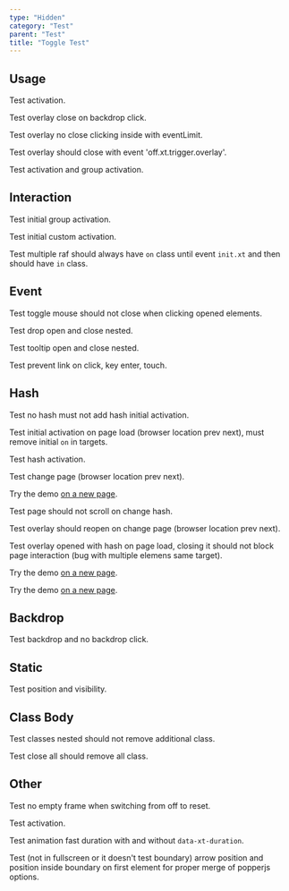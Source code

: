 ```yaml
---
type: "Hidden"
category: "Test"
parent: "Test"
title: "Toggle Test"
---
```


## Usage

Test activation.

Test overlay close on backdrop click.

Test overlay no close clicking inside with eventLimit.

Test overlay should close with event 'off.xt.trigger.overlay'.

<demo>
  <demoinline src="demos/components/toggle/usage-self">
  </demoinline>
  <div class="gatsby_demo_item" data-iframe="demos/components/overlay/usage-self">
  </div>
  <demoinline src="demos/components/drop/usage-self">
  </demoinline>
  <demoinline src="demos/components/tooltip/usage-self">
  </demoinline>
</demo>

Test activation and group activation.

<demo>
  <demoinline src="demos/components/toggle/usage-unique">
  </demoinline>
  <demoinline src="demos/components/toggle/unique-nogroupelements">
  </demoinline>
  <demoinline src="demos/components/toggle/multiple-group">
  </demoinline>
  <demoinline src="demos/components/toggle/multiple-nogroupelements">
  </demoinline>
</demo>

## Interaction

Test initial group activation.

Test initial custom activation.

Test multiple raf should always have `on` class until event `init.xt` and then should have `in` class.

<demo>
  <demoinline src="demos/components/toggle/class">
  </demoinline>
  <demoinline src="demos/components/toggle/class-custom">
  </demoinline>
</demo>

## Event

Test toggle mouse should not close when clicking opened elements.

Test drop open and close nested.

Test tooltip open and close nested.

<demo>
  <demoinline src="demos/components/toggle/event">
  </demoinline>
  <demoinline src="demos/components/drop/event">
  </demoinline>
  <demoinline src="demos/components/tooltip/event">
  </demoinline>
</demo>

Test prevent link on click, key enter, touch.

<demo>
  <demoinline src="demos/components/toggle/prevent-event">
  </demoinline>
  <demoinline src="demos/components/toggle/prevent-event-hover">
  </demoinline>
</demo>

## Hash

Test no hash must not add hash initial activation.

Test initial activation on page load (browser location prev next), must remove initial `on` in targets.

Test hash activation.

Test change page (browser location prev next).

Try the demo [on a new page](/demos/components/toggle/hash#demo--toggle-hash-group-1).

Test page should not scroll on change hash.

Test overlay should reopen on change page (browser location prev next).

Test overlay opened with hash on page load, closing it should not block page interaction (bug with multiple elemens same target).

Try the demo [on a new page](/demos/components/overlay/hash#demo--overlay-hash).

Try the demo [on a new page](/demos/components/slider/hash#demo--slider-hash-4).

## Backdrop

Test backdrop and no backdrop click.

<demo>
  <demoinline src="demos/components/overlay/variant">
  </demoinline>
  <demoinline src="demos/components/drop/backdrop">
  </demoinline>
  <demoinline src="demos/components/tooltip/backdrop">
  </demoinline>
</demo>

## Static

Test position and visibility.

<demo>
  <demoinline src="demos/components/drop/static">
  </demoinline>
  <demoinline src="demos/components/tooltip/static">
  </demoinline>
</demo>

## Class Body

Test classes nested should not remove additional class.

Test close all should remove all class.

<demo>
  <demoinline src="demos/components/overlay/class-body">
  </demoinline>
</demo>

## Other

Test no empty frame when switching from off to reset.

<demo>
  <demoinline src="demos/components/drop/reset-to-current">
  </demoinline>
</demo>

Test activation.

Test animation fast duration with and without `data-xt-duration`.

<demo>
  <demoinline src="demos/components/tooltip/swap-click">
  </demoinline>
  <demoinline src="demos/components/tooltip/swap-toggle">
  </demoinline>
  <demoinline src="demos/components/tooltip/animation-fast">
  </demoinline>
</demo>

Test (not in fullscreen or it doesn't test boundary) arrow position and position inside boundary on first element for proper merge of popperjs options.

<demo>
  <demoinline src="demos/components/tooltip/prevent-overflow">
  </demoinline>
</demo>

